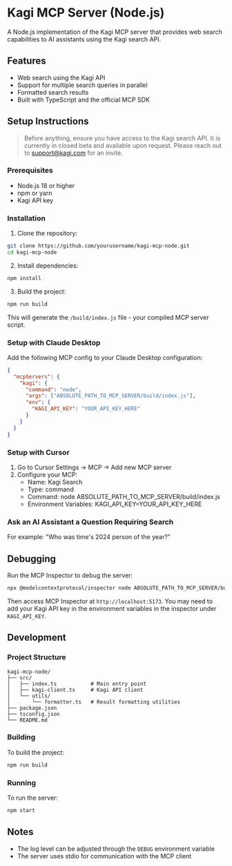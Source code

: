 # Kagi MCP Server (Node.js)

A Node.js implementation of the Kagi MCP server that provides web search capabilities to AI assistants using the Kagi search API.

## Features

- Web search using the Kagi API
- Support for multiple search queries in parallel
- Formatted search results
- Built with TypeScript and the official MCP SDK

## Setup Instructions

> Before anything, ensure you have access to the Kagi search API. It is currently in closed beta and available upon request. Please reach out to support@kagi.com for an invite.

### Prerequisites

- Node.js 18 or higher
- npm or yarn
- Kagi API key

### Installation

1. Clone the repository:
```bash
git clone https://github.com/yourusername/kagi-mcp-node.git
cd kagi-mcp-node
```

2. Install dependencies:
```bash
npm install
```

3. Build the project:
```bash
npm run build
```

This will generate the `/build/index.js` file - your compiled MCP server script.

### Setup with Claude Desktop

Add the following MCP config to your Claude Desktop configuration:

```json
{
  "mcpServers": {
    "kagi": {
      "command": "node",
      "args": ["ABSOLUTE_PATH_TO_MCP_SERVER/build/index.js"],
      "env": {
        "KAGI_API_KEY": "YOUR_API_KEY_HERE"
      }
    }
  }
}
```

### Setup with Cursor

1. Go to Cursor Settings -> MCP -> Add new MCP server
2. Configure your MCP:
   - Name: Kagi Search
   - Type: command
   - Command: node ABSOLUTE_PATH_TO_MCP_SERVER/build/index.js
   - Environment Variables: KAGI_API_KEY=YOUR_API_KEY_HERE

### Ask an AI Assistant a Question Requiring Search

For example: "Who was time's 2024 person of the year?"

## Debugging

Run the MCP Inspector to debug the server:

```bash
npx @modelcontextprotocol/inspector node ABSOLUTE_PATH_TO_MCP_SERVER/build/index.js
```

Then access MCP Inspector at `http://localhost:5173`. You may need to add your Kagi API key in the environment variables in the inspector under `KAGI_API_KEY`.

## Development

### Project Structure

```
kagi-mcp-node/
├── src/
│   ├── index.ts           # Main entry point
│   ├── kagi-client.ts     # Kagi API client
│   └── utils/
│       └── formatter.ts   # Result formatting utilities
├── package.json
├── tsconfig.json
└── README.md
```

### Building

To build the project:

```bash
npm run build
```

### Running

To run the server:

```bash
npm start
```

## Notes

- The log level can be adjusted through the `DEBUG` environment variable
- The server uses stdio for communication with the MCP client
